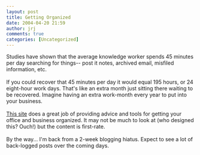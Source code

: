 ```yaml
---
layout: post
title: Getting Organized
date: 2004-04-20 21:59
author: jrj
comments: true
categories: [Uncategorized]
---
```

Studies have shown that the average knowledge worker spends 45 minutes per day searching for things-- post it notes, archived email, misfiled information, etc.<br /><br />If you could recover that 45 minutes per day it would equal 195 hours, or 24 eight-hour work days. That's like an extra month just sitting there waiting to be recovered. Imagine having an extra work-month every year to put into your business.<br /><br /><a href="http://www.123sortit.com/toc.phtml" target="_blank">This site</a> does a great job of providing advice and tools for getting your office and business organized. It may not be much to look at (who designed this? Ouch!) but the content is first-rate.<br /><br />By the way... I'm back from a 2-week blogging hiatus. Expect to see a lot of back-logged posts over the coming days.
